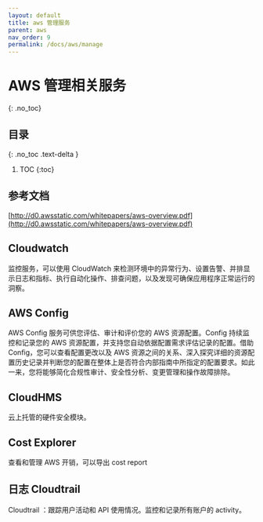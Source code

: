 ```yaml
---
layout: default
title: aws 管理服务
parent: aws
nav_order: 9
permalink: /docs/aws/manage
---
```


# AWS 管理相关服务

{: .no_toc}

## 目录

{: .no_toc .text-delta }


1. TOC
{:toc}

## 参考文档

[http://d0.awsstatic.com/whitepapers/aws-overview.pdf](http://d0.awsstatic.com/whitepapers/aws-overview.pdf)



## Cloudwatch

监控服务，可以使用 CloudWatch 来检测环境中的异常行为、设置告警、并排显示日志和指标、执行自动化操作、排查问题，以及发现可确保应用程序正常运行的洞察。



## AWS Config 

AWS Config 服务可供您评估、审计和评价您的 AWS 资源配置。Config 持续监控和记录您的 AWS 资源配置，并支持您自动依据配置需求评估记录的配置。借助 Config，您可以查看配置更改以及 AWS 资源之间的关系、深入探究详细的资源配置历史记录并判断您的配置在整体上是否符合内部指南中所指定的配置要求。如此一来，您将能够简化合规性审计、安全性分析、变更管理和操作故障排除。



## CloudHMS

云上托管的硬件安全模块。

## Cost Explorer

查看和管理 AWS 开销，可以导出 cost report



## 日志 Cloudtrail 

Cloudtrail ：跟踪用户活动和 API 使用情况。监控和记录所有账户的 activity。


